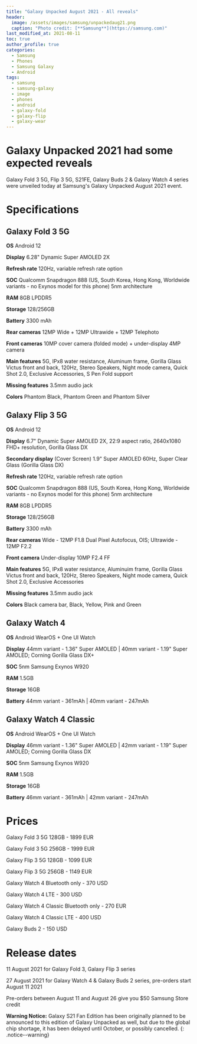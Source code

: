 ```yaml
---
title: "Galaxy Unpacked August 2021 - All reveals"
header:
  image: /assets/images/samsung/unpackedaug21.png
  caption: "Photo credit: [**Samsung**](https://samsung.com)"
last_modified_at: 2021-08-11
toc: true
author_profile: true
categories:
  - Samsung
  - Phones
  - Samsung Galaxy
  - Android
tags:
  - samsung
  - samsung-galaxy
  - image
  - phones
  - android
  - galaxy-fold
  - galaxy-flip
  - galaxy-wear
---
```


# Galaxy Unpacked 2021 had some expected reveals

Galaxy Fold 3 5G, Flip 3 5G, S21FE, Galaxy Buds 2 & Galaxy Watch 4 series were unveiled today at Samsung's Galaxy Unpacked August 2021 event.

# Specifications

## Galaxy Fold 3 5G

**OS** Android 12

**Display** 6.28" Dynamic Super AMOLED 2X

**Refresh rate** 120Hz, variable refresh rate option

**SOC** Qualcomm Snapdragon 888 (US, South Korea, Hong Kong, Worldwide variants - no Exynos model for this phone) 5nm architecture

**RAM** 8GB LPDDR5

**Storage** 128/256GB

**Battery** 3300 mAh

**Rear cameras** 12MP Wide + 12MP Ultrawide + 12MP Telephoto

**Front cameras** 10MP cover camera (folded mode) + under-display 4MP camera

**Main features** 5G, IPx8 water resistance, Aluminum frame, Gorilla Glass Victus front and back, 120Hz, Stereo Speakers, Night mode camera, Quick Shot 2.0, Exclusive Accessories, S Pen Fold support

**Missing features** 3.5mm audio jack

**Colors** Phantom Black, Phantom Green and Phantom Silver

## Galaxy Flip 3 5G

**OS** Android 12

**Display** 6.7" Dynamic Super AMOLED 2X, 22:9 aspect ratio, 2640x1080 FHD+ resolution, Gorilla Glass DX

**Secondary display** (Cover Screen) 1.9" Super AMOLED 60Hz, Super Clear Glass (Gorilla Glass DX)

**Refresh rate** 120Hz, variable refresh rate option

**SOC** Qualcomm Snapdragon 888 (US, South Korea, Hong Kong, Worldwide variants - no Exynos model for this phone) 5nm architecture

**RAM** 8GB LPDDR5

**Storage** 128/256GB

**Battery** 3300 mAh

**Rear cameras** Wide - 12MP F1.8 Dual Pixel Autofocus, OIS; Ultrawide - 12MP F2.2

**Front camera** Under-display 10MP F2.4 FF

**Main features** 5G, IPx8 water resistance, Aluminuim frame, Gorilla Glass Victus front and back, 120Hz, Stereo Speakers, Night mode camera, Quick Shot 2.0, Exclusive Accessories

**Missing features** 3.5mm audio jack

**Colors** Black camera bar, Black, Yellow, Pink and Green

## Galaxy Watch 4

**OS** Android WearOS + One UI Watch

**Display** 44mm variant - 1.36" Super AMOLED | 40mm variant - 1.19" Super AMOLED; Corning Gorilla Glass DX+

**SOC** 5nm Samsung Exynos W920

**RAM** 1.5GB

**Storage** 16GB

**Battery** 44mm variant - 361mAh | 40mm variant - 247mAh

## Galaxy Watch 4 Classic

**OS** Android WearOS + One UI Watch

**Display** 46mm variant - 1.36" Super AMOLED | 42mm variant - 1.19" Super AMOLED; Corning Gorilla Glass DX

**SOC** 5nm Samsung Exynos W920

**RAM** 1.5GB

**Storage** 16GB

**Battery** 46mm variant - 361mAh | 42mm variant - 247mAh

# Prices

Galaxy Fold 3 5G 128GB - 1899 EUR

Galaxy Fold 3 5G 256GB - 1999 EUR

Galaxy Flip 3 5G 128GB - 1099 EUR

Galaxy Flip 3 5G 256GB - 1149 EUR

Galaxy Watch 4 Bluetooth only - 370 USD

Galaxy Watch 4 LTE - 300 USD

Galaxy Watch 4 Classic Bluetooth only - 270 EUR

Galaxy Watch 4 Classic LTE - 400 USD

Galaxy Buds 2 - 150 USD

# Release dates

11 August 2021 for Galaxy Fold 3, Galaxy Flip 3 series

27 August 2021 for Galaxy Watch 4 & Galaxy Buds 2 series, pre-orders start August 11 2021

Pre-orders between August 11 and August 26 give you $50 Samsung Store credit

**Warning Notice:** Galaxy S21 Fan Edition has been originally planned to be announced to this edition of Galaxy Unpacked as well, but due to the global chip shortage, it has been delayed until October, or possibly cancelled.
{: .notice--warning}
